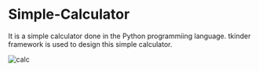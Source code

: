 # Simple-Calculator 
It is a simple calculator done in the Python programmiing language.
tkinder framework is used to design this simple calculator.


![calc](https://user-images.githubusercontent.com/107781331/180110394-2040a0ae-d86c-4400-9e5f-abd1c4ee72fb.png)
